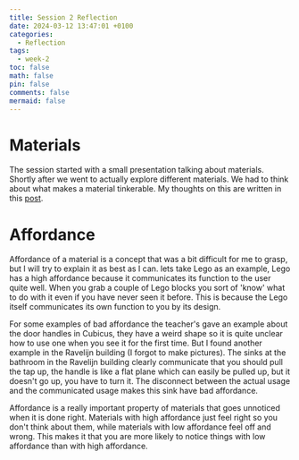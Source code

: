 ```yaml
---
title: Session 2 Reflection
date: 2024-03-12 13:47:01 +0100
categories:
  - Reflection
tags:
  - week-2
toc: false
math: false
pin: false
comments: false
mermaid: false
---
```

# Materials
The session started with a small presentation talking about materials. Shortly after we went to actually explore different materials. We had to think about what makes a material tinkerable. My thoughts on this are written in this [post](/posts/Tinkering-Materials).

# Affordance

Affordance of a material is a concept that was a bit difficult for me to grasp, but I will try to explain it as best as I can. lets take Lego as an example, Lego has a high affordance because it communicates its function to the user quite well. When you grab a couple of Lego blocks you sort of 'know' what to do with it even if you have never seen it before. This is because the Lego itself communicates its own function to you by its design.

For some examples of bad affordance the teacher's gave an example about the door handles in Cubicus, they have a weird shape so it is quite unclear how to use one when you see it for the first time. But I found another example in the Ravelijn building (I forgot to make pictures). The sinks at the bathroom in the Ravelijn building clearly communicate that you should pull the tap up, the handle is like a flat plane which can easily be pulled up, but it doesn't go up, you have to turn it. The disconnect between the actual usage and the communicated usage makes this sink have bad affordance.

Affordance is a really important property of materials that goes unnoticed when it is done right. Materials with high affordance just feel right so you don't think about them, while materials with low affordance feel off and wrong. This makes it that you are more likely to notice things with low affordance than with high affordance.